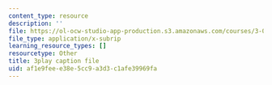 ```yaml
---
content_type: resource
description: ''
file: https://ol-ocw-studio-app-production.s3.amazonaws.com/courses/3-091sc-introduction-to-solid-state-chemistry-fall-2010/af1e9feee38e5cc9a3d3c1afe39969fa_FfBc3M5EaeU.vtt
file_type: application/x-subrip
learning_resource_types: []
resourcetype: Other
title: 3play caption file
uid: af1e9fee-e38e-5cc9-a3d3-c1afe39969fa
---
```

